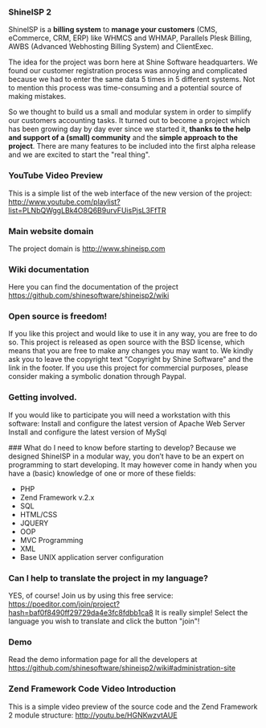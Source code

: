 ### ShineISP 2
ShineISP is a **billing system** to **manage your customers** (CMS, eCommerce, CRM, ERP) like WHMCS and WHMAP, Parallels Plesk Billing, AWBS (Advanced Webhosting Billing System) and ClientExec.

The idea for the project was born here at Shine Software headquarters. We found our customer registration process was annoying and complicated because we had to enter the same data 5 times in 5 different systems. Not to mention this process was time-consuming and a potential source of making mistakes. 

So we thought to build us a small and modular system in order to simplify our customers accounting tasks. It turned out to become a project which has been growing day by day ever since we started it, **thanks to the help and support of a (small) community** and the **simple approach to the project**. There are many features to be included into the first alpha release and we are excited to start the "real thing".

### YouTube Video Preview
This is a simple list of the web interface of the new version of the project: http://www.youtube.com/playlist?list=PLNbQWggLBk4O8Q6B9urvFUisPjsL3FfTR

### Main website domain
The project domain is http://www.shineisp.com

### Wiki documentation 
Here you can find the documentation of the project https://github.com/shinesoftware/shineisp2/wiki

### Open source is freedom!
If you like this project and would like to use it in any way, you are free to do so. This project is released as open source with the BSD license, which means that you are free to make any changes you may want to. We kindly ask you to leave the copyright text "Copyright by Shine Software" and the link in the footer. If you use this project for commercial purposes, please consider making a symbolic donation through Paypal.

### Getting involved.
If you would like to participate you will need a workstation with this software:
Install and configure the latest version of Apache Web Server
Install and configure the latest version of MySql

### What do I need to know before starting to develop?
Because we designed ShineISP in a modular way, you don’t have to be an expert on programming to start developing. It may however come in handy when you have a (basic) knowledge of one or more of these fields:
- PHP
- Zend Framework v.2.x
- SQL
- HTML/CSS
- JQUERY
- OOP
- MVC Programming
- XML
- Base UNIX application server configuration 

### Can I help to translate the project in my language?
YES, of course! Join us by using this free service: https://poeditor.com/join/project?hash=baf0f8490ff29729da4e3fc8fdbb1ca8
It is really simple! Select the language you wish to translate and click the button "join"!

### Demo 
Read the demo information page for all the developers at https://github.com/shinesoftware/shineisp2/wiki#administration-site

### Zend Framework Code Video Introduction
This is a simple video preview of the source code and the Zend Framework 2 module structure: http://youtu.be/HGNKwzvtAUE
